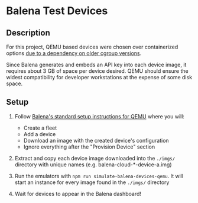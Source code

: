 # Balena Test Devices

## Description
For this project, QEMU based devices were chosen over containerized options [due to a dependency on older cgroup versions](https://github.com/balena-os/balenaos-in-container).

Since Balena generates and embeds an API key into each device image, it requires about 3 GB of space per device desired. 
QEMU should ensure the widest compatibility for developer workstations at the expense of some disk space.

## Setup
1. Follow [Balena's standard setup instructions for QEMU](https://www.balena.io/docs/learn/getting-started/qemux86-64/rust/) where you will:
    - Create a fleet
    - Add a device
    - Download an image with the created device's configuration
    - Ignore everything after the "Provision Device" section

2. Extract and copy each device image downloaded into the `./imgs/` directory with unique names (e.g. balena-cloud-*-device-a.img)

3. Run the emulators with `npm run simulate-balena-devices-qemu`. It will start an instance for every image found in the `./imgs/` directory

4. Wait for devices to appear in the Balena dashboard!